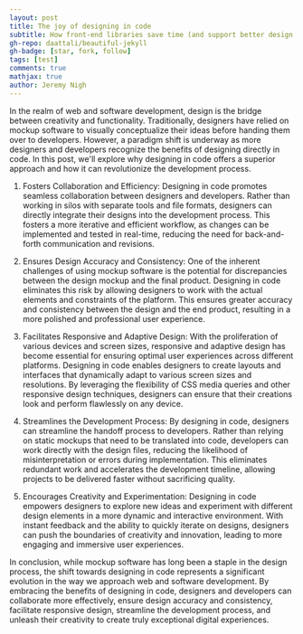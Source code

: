 ```yaml
---
layout: post
title: The joy of designing in code
subtitle: How front-end libraries save time (and support better design thinking when mocking up sites)
gh-repo: daattali/beautiful-jekyll
gh-badge: [star, fork, follow]
tags: [test]
comments: true
mathjax: true
author: Jeremy Nigh
---
```

In the realm of web and software development, design is the bridge between creativity and functionality. Traditionally, designers have relied on mockup software to visually conceptualize their ideas before handing them over to developers. However, a paradigm shift is underway as more designers and developers recognize the benefits of designing directly in code. In this post, we'll explore why designing in code offers a superior approach and how it can revolutionize the development process.

1. Fosters Collaboration and Efficiency:
    Designing in code promotes seamless collaboration between designers and developers. Rather than working in silos with separate tools and file formats, designers can directly integrate their designs into the development process. This fosters a more iterative and efficient workflow, as changes can be implemented and tested in real-time, reducing the need for back-and-forth communication and revisions.

2. Ensures Design Accuracy and Consistency:
    One of the inherent challenges of using mockup software is the potential for discrepancies between the design mockup and the final product. Designing in code eliminates this risk by allowing designers to work with the actual elements and constraints of the platform. This ensures greater accuracy and consistency between the design and the end product, resulting in a more polished and professional user experience.

3. Facilitates Responsive and Adaptive Design:
    With the proliferation of various devices and screen sizes, responsive and adaptive design has become essential for ensuring optimal user experiences across different platforms. Designing in code enables designers to create layouts and interfaces that dynamically adapt to various screen sizes and resolutions. By leveraging the flexibility of CSS media queries and other responsive design techniques, designers can ensure that their creations look and perform flawlessly on any device.

4. Streamlines the Development Process:
    By designing in code, designers can streamline the handoff process to developers. Rather than relying on static mockups that need to be translated into code, developers can work directly with the design files, reducing the likelihood of misinterpretation or errors during implementation. This eliminates redundant work and accelerates the development timeline, allowing projects to be delivered faster without sacrificing quality.

5. Encourages Creativity and Experimentation:
    Designing in code empowers designers to explore new ideas and experiment with different design elements in a more dynamic and interactive environment. With instant feedback and the ability to quickly iterate on designs, designers can push the boundaries of creativity and innovation, leading to more engaging and immersive user experiences.

In conclusion, while mockup software has long been a staple in the design process, the shift towards designing in code represents a significant evolution in the way we approach web and software development. By embracing the benefits of designing in code, designers and developers can collaborate more effectively, ensure design accuracy and consistency, facilitate responsive design, streamline the development process, and unleash their creativity to create truly exceptional digital experiences.